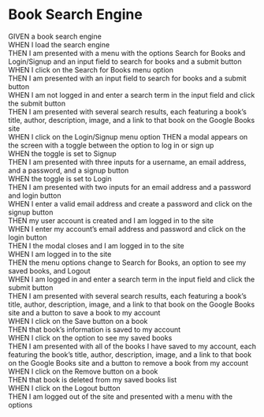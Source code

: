 # Book Search Engine

GIVEN a book search engine <br />
WHEN I load the search engine <br />
THEN I am presented with a menu with the options Search for Books and Login/Signup and an input field to search for books and a submit button <br />
WHEN I click on the Search for Books menu option <br />
THEN I am presented with an input field to search for books and a submit button <br />
WHEN I am not logged in and enter a search term in the input field and click the submit button <br />
THEN I am presented with several search results, each featuring a book’s title, author, description, image, and a link to that book on the Google Books site <br />
WHEN I click on the Login/Signup menu option
THEN a modal appears on the screen with a toggle between the option to log in or sign up <br />
WHEN the toggle is set to Signup <br />
THEN I am presented with three inputs for a username, an email address, and a password, and a signup button <br />
WHEN the toggle is set to Login <br />
THEN I am presented with two inputs for an email address and a password and login button <br />
WHEN I enter a valid email address and create a password and click on the signup button <br />
THEN my user account is created and I am logged in to the site <br />
WHEN I enter my account’s email address and password and click on the login button <br />
THEN I the modal closes and I am logged in to the site <br />
WHEN I am logged in to the site <br />
THEN the menu options change to Search for Books, an option to see my saved books, and Logout <br />
WHEN I am logged in and enter a search term in the input field and click the submit button <br />
THEN I am presented with several search results, each featuring a book’s title, author, description, image, and a link to that book on the Google Books site and a button to save a book to my account <br />
WHEN I click on the Save button on a book <br />
THEN that book’s information is saved to my account <br />
WHEN I click on the option to see my saved books <br />
THEN I am presented with all of the books I have saved to my account, each featuring the book’s title, author, description, image, and a link to that book on the Google Books site and a button to remove a book from my account <br />
WHEN I click on the Remove button on a book <br />
THEN that book is deleted from my saved books list <br />
WHEN I click on the Logout button <br />
THEN I am logged out of the site and presented with a menu with the options <br />